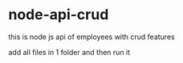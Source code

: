 # node-api-crud
this is node js api of employees with crud features 



add all files in 1 folder and then run it
